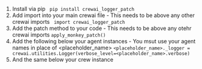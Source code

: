 1. Install via pip 
``` pip install crewai_logger_patch```
2. Add import into your main crewai file - This needs to be above any other crewai imports
``` import crewai_logger_patch```
3. Add the patch method to your code - This needs to be above any otehr crewai imports
```apply_monkey_patch()```
4. Add the following below your agent instances - You msut use your agent names in place of <placeholder_name>
```<placeholder_name>._logger = crewai.utilities.Logger(verbose_level=<placeholder_name>.verbose)```
5. And the same below your crew instance
